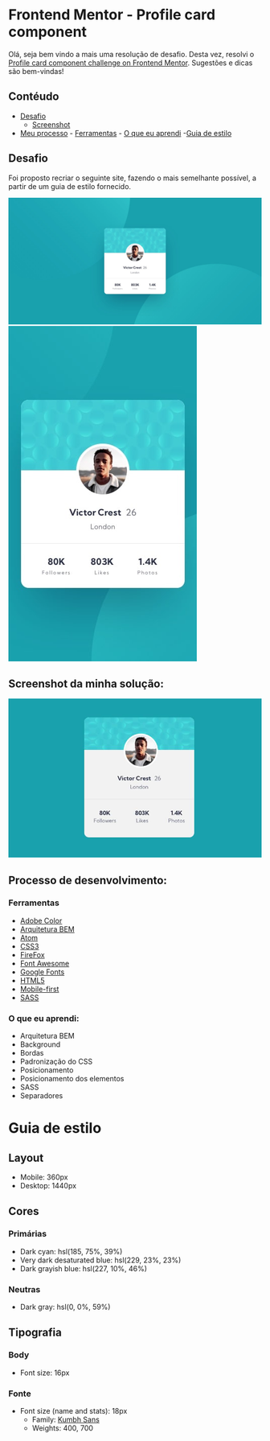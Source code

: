 <h1>Frontend Mentor - Profile card component</h1>

Olá, seja bem vindo a mais uma resolução de desafio. Desta vez, resolvi o
[Profile card component challenge on Frontend Mentor](https://www.frontendmentor.io/challenges/profile-card-component-cfArpWshJ). Sugestões e dicas são bem-vindas!

<h2>Contéudo </h2>

- [Desafio](#desafio)
  - [Screenshot](#screenshot)
- [Meu processo](#meu-processo) - [Ferramentas](#ferramentas) - [O que eu aprendi](#aprendizado) -[Guia de estilo](#estilo)

<a id="desafio">
    <h2>
    Desafio
    </h2>
</a>
Foi proposto recriar o seguinte site, fazendo o mais semelhante possível, a partir de um guia de estilo fornecido.

![](./design/desktop-design.jpg)
![](./design/mobile-design.jpg)

<a id="screenshot">
<h2> Screenshot da minha solução:</h2>
</a>

![](./design/solução.jpg)

<a id="meu-processo">
<h2> Processo de desenvolvimento:</h2>
</a>

<a id="ferramentas">
<h3>Ferramentas</h3>
</a>

- [Adobe Color](https://color.adobe.com/pt/create/color-wheel)
- [Arquitetura BEM](https://en.bem.info/methodology/css/)
- [Atom](https://atom.io/)
- [CSS3](https://developer.mozilla.org/pt-BR/docs/Web/CSS)
- [FireFox](https://www.mozilla.org/pt-BR/firefox/new/)
- [Font Awesome](https://fontawesome.com)
- [Google Fonts](https://fonts.google.com)
- [HTML5](https://developer.mozilla.org/pt-BR/docs/Web/HTML)
- [Mobile-first](https://developer.mozilla.org/en-US/docs/Glossary/Mobile_First)
- [SASS](https://sass-lang.com/)

<a id="aprendizado">
<h3> O que eu aprendi:</h3>
</a>

- Arquitetura BEM
- Background
- Bordas
- Padronização do CSS
- Posicionamento
- Posicionamento dos elementos
- SASS
- Separadores

<a id="estilo">
<h1>Guia de estilo</h1>
</a>

<h2> Layout </h2>

- Mobile: 360px
- Desktop: 1440px

<h2> Cores </h2>

<H3> Primárias </h3>

- Dark cyan: hsl(185, 75%, 39%) 
- Very dark desaturated blue: hsl(229, 23%, 23%)
- Dark grayish blue: hsl(227, 10%, 46%)

<h3> Neutras </h3>

- Dark gray: hsl(0, 0%, 59%)

<h2> Tipografia </h2>

<h3> Body </h3>

- Font size: 16px

<h3> Fonte </h3>

- Font size (name and stats): 18px
    - Family: [Kumbh Sans](https://fonts.google.com/specimen/Kumbh+Sans)
    - Weights: 400, 700
